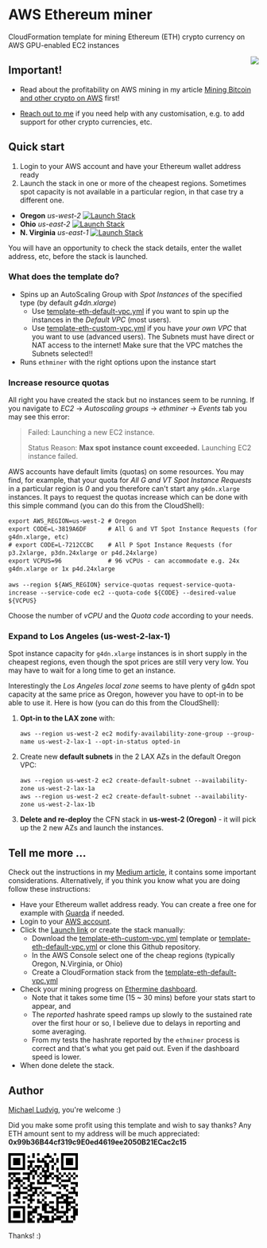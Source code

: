 # AWS Ethereum miner

CloudFormation template for mining Ethereum (ETH) crypto currency on AWS GPU-enabled EC2 instances

<img align="right" src="https://upload.wikimedia.org/wikipedia/commons/thumb/0/05/Ethereum_logo_2014.svg/128px-Ethereum_logo_2014.svg.png"/>

## Important!

- Read about the profitability on AWS mining in my article [Mining Bitcoin and other crypto on 
AWS](https://michael-ludvig.medium.com/mining-bitcoin-and-other-crypto-on-aws-eb172940059f) first!

- [Reach out to me](../../issues) if you need help with any customisation, e.g. to add support for other crypto currencies, etc.

## Quick start

1. Login to your AWS account and have your Ethereum wallet address ready
2. Launch the stack in one or more of the cheapest regions. Sometimes spot capacity is not available in a particular region, in that case try a different one.
  * **Oregon** _us-west-2_ [![Launch Stack](https://s3.amazonaws.com/cloudformation-examples/cloudformation-launch-stack.png)](https://console.aws.amazon.com/cloudformation/home?region=us-west-2#/stacks/new?stackName=ethminer&templateURL=https://s3.us-west-2.amazonaws.com/cnl4uehyq6/ethminer/template-eth-default-vpc.yml)
  * **Ohio** _us-east-2_ [![Launch Stack](https://s3.amazonaws.com/cloudformation-examples/cloudformation-launch-stack.png)](https://console.aws.amazon.com/cloudformation/home?region=us-east-2#/stacks/new?stackName=ethminer&templateURL=https://s3.us-west-2.amazonaws.com/cnl4uehyq6/ethminer/template-eth-default-vpc.yml)
  * **N. Virginia** _us-east-1_ [![Launch Stack](https://s3.amazonaws.com/cloudformation-examples/cloudformation-launch-stack.png)](https://console.aws.amazon.com/cloudformation/home?region=us-east-1#/stacks/new?stackName=ethminer&templateURL=https://s3.us-west-2.amazonaws.com/cnl4uehyq6/ethminer/template-eth-default-vpc.yml)

You will have an opportunity to check the stack details, enter the wallet address, etc, before the stack is launched.

### What does the template do?

* Spins up an AutoScaling Group with *Spot Instances* of the specified type (by default _g4dn.xlarge_)
  * Use [template-eth-default-vpc.yml](template-eth-default-vpc.yml) if you want to spin up the instances in the _Default VPC_ (most users).
  * Use [template-eth-custom-vpc.yml](template-eth-custom-vpc.yml) if you have _your own VPC_ that you want to use (advanced users). 
    The Subnets must have direct or NAT access to the internet! Make sure that the VPC matches the Subnets selected!!
* Runs `ethminer` with the right options upon the instance start

### Increase resource quotas

All right you have created the stack but no instances seem to be running. If you navigate to *EC2* -> *Autoscaling groups* 
-> *ethminer* -> *Events* tab you may see this error:

> Failed: Launching a new EC2 instance.
> 
> Status Reason: **Max spot instance count exceeded.** Launching EC2 instance failed.

AWS accounts have default limits (quotas) on some resources. You may find, for example, that your quota for 
_All G and VT Spot Instance Requests_ in a particular region is *0* and you therefore can't start any `g4dn.xlarge` instances.
It pays to request the quotas increase which can be done with this simple command (you can do this from the CloudShell):

```
export AWS_REGION=us-west-2 # Oregon
export CODE=L-3819A6DF      # All G and VT Spot Instance Requests (for g4dn.xlarge, etc)
# export CODE=L-7212CCBC    # All P Spot Instance Requests (for p3.2xlarge, p3dn.24xlarge or p4d.24xlarge)
export VCPUS=96             # 96 vCPUs - can accommodate e.g. 24x g4dn.xlarge or 1x p4d.24xlarge

aws --region ${AWS_REGION} service-quotas request-service-quota-increase --service-code ec2 --quota-code ${CODE} --desired-value ${VCPUS}
```

Choose the number of *vCPU* and the *Quota code* according to your needs.

### Expand to Los Angeles (us-west-2-lax-1)

Spot instance capacity for `g4dn.xlarge` instances is in short supply in the cheapest regions, even though the spot 
prices are still very very low. You may have to wait for a long time to get an instance.

Interestingly the *Los Angeles local zone* seems to have plenty of g4dn spot capacity at the same price as Oregon, 
however you have to opt-in to be able to use it. Here is how (you can do this from the CloudShell):

1. **Opt-in to the LAX zone** with: 
    ```
    aws --region us-west-2 ec2 modify-availability-zone-group --group-name us-west-2-lax-1 --opt-in-status opted-in
    ```
2. Create new **default subnets** in the 2 LAX AZs in the default Oregon VPC:
    ```
    aws --region us-west-2 ec2 create-default-subnet --availability-zone us-west-2-lax-1a
    aws --region us-west-2 ec2 create-default-subnet --availability-zone us-west-2-lax-1b
    ```
3. **Delete and re-deploy** the CFN stack in **us-west-2 (Oregon)** - it will pick up the 2 new AZs and launch the instances.

## Tell me more ...

Check out the instructions in my [Medium article](https://michael-ludvig.medium.com/mining-bitcoin-and-other-crypto-on-aws-eb172940059f),
it contains some important considerations. Alternatively, if you think you know what you are doing follow these instructions:

* Have your Ethereum wallet address ready. You can create a free one for example with [Guarda](https://guarda.io) if needed.
* Login to your [AWS account](https://aws.amazon.com).
* Click the [Launch link](https://console.aws.amazon.com/cloudformation/home?region=us-west-2#/stacks/new?stackName=ethminer&templateURL=https://s3.us-west-2.amazonaws.com/cnl4uehyq6/ethminer/template-eth-default-vpc.yml) or create the stack manually:
  * Download the [template-eth-custom-vpc.yml](template-eth-custom-vpc.yml) template or [template-eth-default-vpc.yml](template-eth-default-vpc.yml) or clone this Github repository.
  * In the AWS Console select one of the cheap regions (typically Oregon, N.Virginia, or Ohio)
  * Create a CloudFormation stack from the [template-eth-default-vpc.yml](template-eth-default-vpc.yml)
* Check your mining progress on [Ethermine dashboard](https://ethermine.org/). 
  * Note that it takes some time (15 ~ 30 mins) before your stats start to appear, and 
  * The *reported* hashrate speed ramps up slowly to the sustained rate over the first hour or
    so, I believe due to delays in reporting and some averaging. 
  * From my tests the hashrate reported by the `ethminer` process is correct and that's what you get paid out. Even if the dashboard speed is lower.
* When done delete the stack.

## Author

[Michael Ludvig](https://aws.nz), you're welcome :)

Did you make some profit using this template and wish to say thanks? Any ETH amount sent to my address will be much appreciated: **0x99b36B44cf319c9E0ed4619ee2050B21ECac2c15**

![0x99b36B44cf319c9E0ed4619ee2050B21ECac2c15](qr.png)

Thanks! :)
